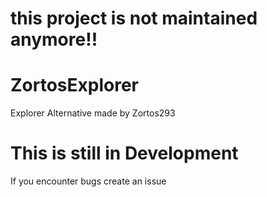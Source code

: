 # this project is not maintained anymore!!


# ZortosExplorer
Explorer Alternative made by Zortos293


# This is still in Development 

If you encounter bugs create an issue
